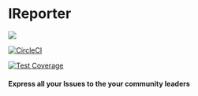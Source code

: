 # IReporter

<a href="https://codeclimate.com/github/NicholusMuwonge/ireporterReact/maintainability"><img src="https://api.codeclimate.com/v1/badges/09a6c954cc41a18cd5af/maintainability" /></a>

[![CircleCI](https://circleci.com/gh/NicholusMuwonge/ireporterReact/tree/ft-setting-up-reactproject-167615518.svg?style=svg)](https://circleci.com/gh/NicholusMuwonge/ireporterReact/tree/ft-setting-up-reactproject-167615518)

[![Test Coverage](https://api.codeclimate.com/v1/badges/09a6c954cc41a18cd5af/test_coverage)](https://codeclimate.com/github/NicholusMuwonge/ireporterReact/test_coverage)

#### Express all your Issues to the your community leaders
